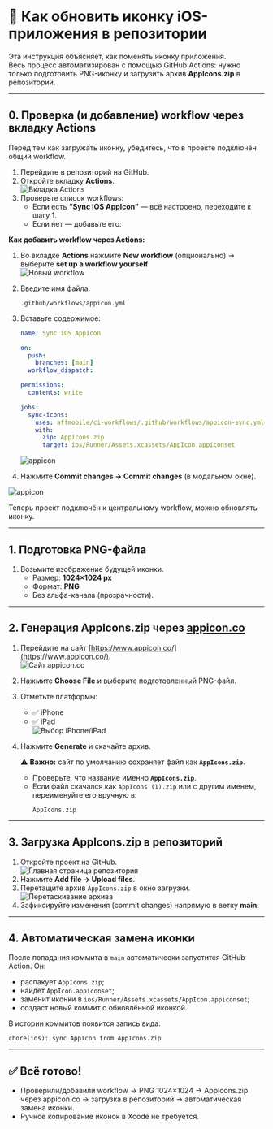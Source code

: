 # 🔄 Как обновить иконку iOS-приложения в репозитории

Эта инструкция объясняет, как поменять иконку приложения.  
Весь процесс автоматизирован с помощью GitHub Actions: нужно только подготовить PNG-иконку и загрузить архив **AppIcons.zip** в репозиторий.

---

## 0. Проверка (и добавление) workflow через вкладку Actions

Перед тем как загружать иконку, убедитесь, что в проекте подключён общий workflow.

1. Перейдите в репозиторий на GitHub.
2. Откройте вкладку **Actions**.  
   ![Вкладка Actions](screenshots/1.jpg)
3. Проверьте список workflows:
   - Если есть **“Sync iOS AppIcon”** — всё настроено, переходите к шагу 1.
   - Если нет — добавьте его:

**Как добавить workflow через Actions:**

1. Во вкладке **Actions** нажмите **New workflow** (опционально) -> выберите **set up a workflow yourself**.  
   ![Новый workflow](screenshots/2.jpg)
2. Введите имя файла:
   ```
   .github/workflows/appicon.yml
   ```
3. Вставьте содержимое:
   ```yaml
   name: Sync iOS AppIcon

   on:
     push:
       branches: [main]
     workflow_dispatch:

   permissions:
     contents: write

   jobs:
     sync-icons:
       uses: affmobile/ci-workflows/.github/workflows/appicon-sync.yml@main
       with:
         zip: AppIcons.zip
         target: ios/Runner/Assets.xcassets/AppIcon.appiconset
   ```

   ![appicon](screenshots/3.jpg)

4. Нажмите **Commit changes → Commit changes** (в модальном окне).

![appicon](screenshots/4.jpg)

Теперь проект подключён к центральному workflow, можно обновлять иконку.

---

## 1. Подготовка PNG-файла

1. Возьмите изображение будущей иконки.  
   - Размер: **1024×1024 px**  
   - Формат: **PNG**  
   - Без альфа-канала (прозрачности).

---

## 2. Генерация AppIcons.zip через [appicon.co](https://www.appicon.co/)

1. Перейдите на сайт [https://www.appicon.co/](https://www.appicon.co/).  
   ![Сайт appicon.co](screenshots/5.jpg)
2. Нажмите **Choose File** и выберите подготовленный PNG-файл.  
3. Отметьте платформы:  
   - ✅ iPhone  
   - ✅ iPad  
   ![Выбор iPhone/iPad](screenshots/6.jpg)
4. Нажмите **Generate** и скачайте архив.  

   ⚠️ **Важно:** сайт по умолчанию сохраняет файл как **`AppIcons.zip`**.  
   - Проверьте, что название именно **`AppIcons.zip`**.  
   - Если файл скачался как `AppIcons (1).zip` или с другим именем, переименуйте его вручную в:
     ```
     AppIcons.zip
     ```
---

## 3. Загрузка AppIcons.zip в репозиторий

1. Откройте проект на GitHub.  
   ![Главная страница репозитория](screenshots/7.jpg)
2. Нажмите **Add file → Upload files**.  
3. Перетащите архив `AppIcons.zip` в окно загрузки.  
   ![Перетаскивание архива](screenshots/8.jpg)
4. Зафиксируйте изменения (commit changes) напрямую в ветку **main**.

---

## 4. Автоматическая замена иконки

После попадания коммита в `main` автоматически запустится GitHub Action. Он:
- распакует `AppIcons.zip`;
- найдёт `AppIcon.appiconset`;
- заменит иконки в `ios/Runner/Assets.xcassets/AppIcon.appiconset`;
- создаст новый коммит с обновлённой иконкой.

В истории коммитов появится запись вида:
```
chore(ios): sync AppIcon from AppIcons.zip
```
---

## ✅ Всё готово!

- Проверили/добавили workflow → PNG 1024×1024 → AppIcons.zip через appicon.co → загрузка в репозиторий → автоматическая замена иконки.  
- Ручное копирование иконок в Xcode не требуется.
